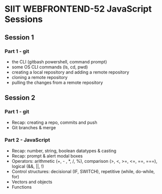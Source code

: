 # SIIT WEBFRONTEND-52 JavaScript Sessions

## Session 1

### Part 1 - git
 - the CLI (gitbash powershell, command prompt)
 - some OS CLI commands (ls, cd, pwd)
 - creating a local repository and adding a remote repository
 - cloning a remote repository
 - pulling the changes from a remote repository

## Session 2

### Part 1 - git
 - Recap: creating a repo, commits and push
 - Git branches & merge

### Part 2 - JavaScript
- Recap: number, string, boolean datatypes & casting
- Recap: prompt & alert modal boxes
- Operators: arithmetic (+, - , *, /, %), comparison (>, <, >=, <=, ==, ===), logical (&&, ||, !)
- Control structures: decisional (IF, SWITCH), repetitive (while, do-while, for)
- Vectors and objects
- Functions
